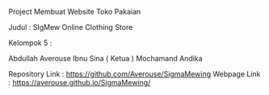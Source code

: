 Project Membuat Website Toko Pakaian

Judul : SIgMew Online Clothing Store

Kelompok 5 :

Abdullah Averouse Ibnu Sina ( Ketua )
Mochamand Andika

Repository Link : https://github.com/Averouse/SigmaMewing
Webpage Link : https://averouse.github.io/SigmaMewing/
